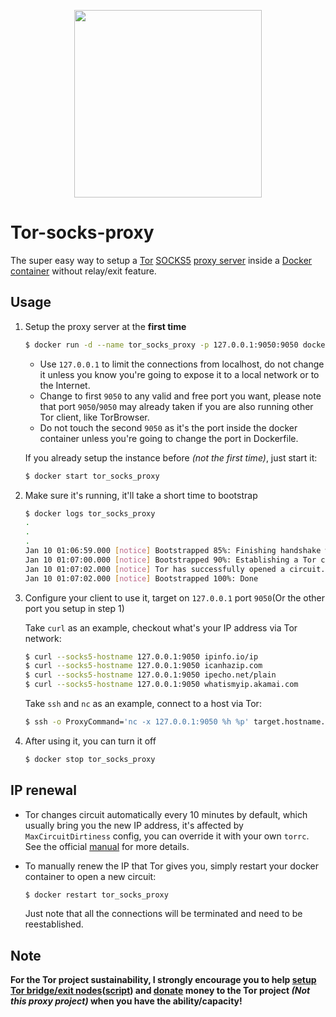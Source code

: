 <p align="center">
  <img width="300px" src="https://upload.wikimedia.org/wikipedia/commons/8/8f/Tor_project_logo_hq.png">
</p>

# Tor-socks-proxy

The super easy way to setup a [Tor](https://www.torproject.org) [SOCKS5](https://en.wikipedia.org/wiki/SOCKS#SOCKS5) [proxy server](https://en.wikipedia.org/wiki/Proxy_server) inside a [Docker](https://en.wikipedia.org/wiki/Docker_(software)) [container](https://en.wikipedia.org/wiki/Container_(virtualization)) without relay/exit feature.

## Usage

1. Setup the proxy server at the **first time**

    ```sh
    $ docker run -d --name tor_socks_proxy -p 127.0.0.1:9050:9050 dockerhub/tor-socks-proxy:latest
    ```

    - Use `127.0.0.1` to limit the connections from localhost, do not change it unless you know you're going to expose it to a local network or to the Internet.
    - Change to first `9050` to any valid and free port you want, please note that port `9050`/`9050` may already taken if you are also running other Tor client, like TorBrowser.
    - Do not touch the second `9050` as it's the port inside the docker container unless you're going to change the port in Dockerfile.

    If you already setup the instance before *(not the first time)*, just start it:

    ```sh
    $ docker start tor_socks_proxy
    ```

2. Make sure it's running, it'll take a short time to bootstrap

    ```sh
    $ docker logs tor_socks_proxy
    .
    .
    .
    Jan 10 01:06:59.000 [notice] Bootstrapped 85%: Finishing handshake with first hop
    Jan 10 01:07:00.000 [notice] Bootstrapped 90%: Establishing a Tor circuit
    Jan 10 01:07:02.000 [notice] Tor has successfully opened a circuit. Looks like client functionality is working.
    Jan 10 01:07:02.000 [notice] Bootstrapped 100%: Done
    ```

3. Configure your client to use it, target on `127.0.0.1` port `9050`(Or the other port you setup in step 1)

    Take `curl` as an example, checkout what's your IP address via Tor network:

    ```sh
    $ curl --socks5-hostname 127.0.0.1:9050 ipinfo.io/ip
    $ curl --socks5-hostname 127.0.0.1:9050 icanhazip.com
    $ curl --socks5-hostname 127.0.0.1:9050 ipecho.net/plain
    $ curl --socks5-hostname 127.0.0.1:9050 whatismyip.akamai.com
    ```

    Take `ssh` and `nc` as an example, connect to a host via Tor:

    ```sh
    $ ssh -o ProxyCommand='nc -x 127.0.0.1:9050 %h %p' target.hostname.blah
    ```

4. After using it, you can turn it off

    ```sh
    $ docker stop tor_socks_proxy
    ```

## IP renewal

- Tor changes circuit automatically every 10 minutes by default, which usually bring you the new IP address, it's affected by `MaxCircuitDirtiness` config, you can override it with your own `torrc`. See the official [manual](https://www.torproject.org/docs/tor-manual.html.en) for more details.

- To manually renew the IP that Tor gives you, simply restart your docker container to open a new circuit:

   ```sh
   $ docker restart tor_socks_proxy
   ```

   Just note that all the connections will be terminated and need to be reestablished.

## Note

**For the Tor project sustainability, I strongly encourage you to help [setup Tor bridge/exit nodes](https://trac.torproject.org/projects/tor/wiki/TorRelayGuide)([**script**](https://github.com/PeterDaveHello/ubuntu-tor-simply-setup)) and [donate](https://donate.torproject.org/) money to the Tor project *(Not this proxy project)* when you have the ability/capacity!**
